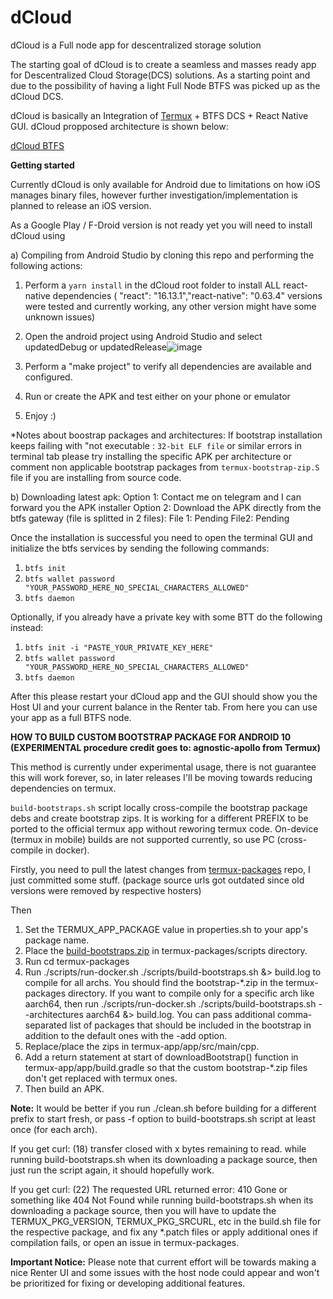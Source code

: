 # dCloud
dCloud is a Full node app for descentralized storage solution

The starting goal of dCloud is to create a seamless and masses ready app for Descentralized Cloud Storage(DCS) solutions. As a starting point and due to the possibility of having a light Full Node BTFS was picked up as the dCloud DCS.

dCloud is basically an Integration of [Termux](https://github.com/termux) + BTFS DCS + React Native GUI. dCloud propposed architecture is shown below:

[dCloud BTFS](https://user-images.githubusercontent.com/11146636/121807867-97ece480-cc1b-11eb-9bcf-f97be0c34b21.png)


**Getting started**

Currently dCloud is only available for Android due to limitations on how iOS manages binary files, however further investigation/implementation is planned to release an iOS version.

As a Google Play / F-Droid version is not ready yet you will need to install dCloud using 

a) Compiling from Android Studio by cloning this repo and performing the following actions:

  1. Perform a `yarn install` in the dCloud root folder to install ALL react-native dependencies ( "react": "16.13.1","react-native": "0.63.4" versions were tested and currently working, any other version might have some unknown issues)
  2. Open the android project using Android Studio and select updatedDebug or updatedRelease![image](https://user-images.githubusercontent.com/11146636/137638913-77649e84-cfca-4cd0-aa4a-214ac6114263.png)

  3. Perform a "make project" to verify all dependencies are available and configured. 
  4. Run or create the APK and test either on your phone or emulator
  5. Enjoy :)

*Notes about boostrap packages and architectures: 
  If bootstrap installation keeps failing with "not executable : `32-bit ELF file` or similar errors in terminal tab please try installing the specific APK per architecture or comment non applicable bootstrap packages from `termux-bootstrap-zip.S` file if you are installing from source code.

b) Downloading latest apk:
  Option 1: Contact me on telegram and I can forward you the APK installer
  Option 2: Download the APK directly from the btfs gateway (file is splitted in 2 files):
            File 1: Pending
            File2: Pending
            

Once the installation is successful you need to open the terminal GUI and initialize the btfs services by sending the following commands:

  1. `btfs init`
  2. `btfs wallet password "YOUR_PASSWORD_HERE_NO_SPECIAL_CHARACTERS_ALLOWED"`
  3. `btfs daemon`

Optionally, if you already have a private key with some BTT do the following instead:

  1. `btfs init -i "PASTE_YOUR_PRIVATE_KEY_HERE"`
  2. `btfs wallet password "YOUR_PASSWORD_HERE_NO_SPECIAL_CHARACTERS_ALLOWED"`
  3. `btfs daemon`


After this please restart your dCloud app and the GUI should show you the Host UI and your current balance in the Renter tab. From here you can use your app as a full BTFS node.

**HOW TO BUILD CUSTOM BOOTSTRAP PACKAGE FOR ANDROID 10 (EXPERIMENTAL procedure credit goes to: agnostic-apollo from Termux)**

This method is currently under experimental usage, there is not guarantee this will work forever, so, in later releases I'll be moving towards reducing dependencies on termux.

`build-bootstraps.sh` script locally cross-compile the bootstrap package debs and create bootstrap zips. It is working for a different PREFIX to be ported to the official termux app without reworing termux code.  On-device (termux in mobile) builds are not supported currently, so use PC (cross-compile in docker).

Firstly, you need to pull the latest changes from [termux-packages](https://github.com/termux/termux-packages) repo, I just committed some stuff. (package source urls got outdated since old versions were removed by respective hosters)

Then

1. Set the TERMUX_APP_PACKAGE value in properties.sh to your app's package name.
2. Place the [build-bootstraps.zip](https://github.com/simbadMarino/dCloud/files/7174712/build-bootstraps.zip)
 in termux-packages/scripts directory.
3. Run cd termux-packages
4. Run ./scripts/run-docker.sh ./scripts/build-bootstraps.sh &> build.log to compile for all archs. You should find the bootstrap-*.zip in the termux-packages directory. If you want to compile only for a specific arch like aarch64, then run ./scripts/run-docker.sh ./scripts/build-bootstraps.sh --architectures aarch64 &> build.log. You can pass additional comma-separated list of packages that should be included in the bootstrap in addition to the default ones with the -add option.
5. Replace/place the zips in termux-app/app/src/main/cpp.
6. Add a return statement at start of downloadBootstrap() function in termux-app/app/build.gradle so that the custom bootstrap-*.zip files don't get replaced with termux ones.
7. Then build an APK. 

**Note:**
It would be better if you run ./clean.sh before building for a different prefix to start fresh, or pass -f option to build-bootstraps.sh script at least once (for each arch).

If you get curl: (18) transfer closed with x bytes remaining to read. while running build-bootstraps.sh when its downloading a package source, then just run the script again, it should hopefully work.

If you get curl: (22) The requested URL returned error: 410 Gone or something like 404 Not Found while running build-bootstraps.sh when its downloading a package source, then you will have to update the TERMUX_PKG_VERSION, TERMUX_PKG_SRCURL, etc in the build.sh file for the respective package, and fix any *.patch files or apply additional ones if compilation fails, or open an issue in termux-packages.


**Important Notice:**
Please note that current effort will be towards making a nice Renter UI and some issues with the host node could appear and won't be prioritized for fixing or developing additional features.

